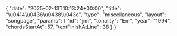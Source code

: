 {
    "date": "2025-02-13T10:13:24+00:00",
    "title": "\u0414\u0436\u0438\u043c",
    "type": "miscellaneous",
    "layout": "songpage",
    "params": {
        "id": "jim",
        "tonality": "Em",
        "year": "1994",
        "chordsStartAt": 57,
        "textFinishAtLine": 38
    }
}